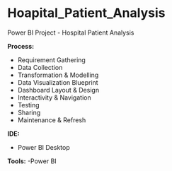 # Hoapital_Patient_Analysis

Power BI Project - Hospital Patient Analysis

**Process:**
- Requirement Gathering
- Data Collection
- Transformation & Modelling
- Data Visualization Blueprint
- Dashboard Layout & Design
- Interactivity & Navigation
- Testing
- Sharing
- Maintenance & Refresh

**IDE:**
- Power BI Desktop

**Tools:**
-Power BI
